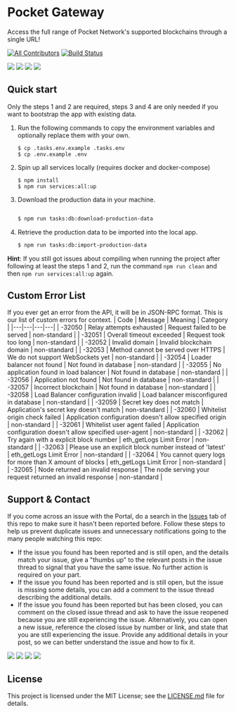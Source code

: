 # Pocket Gateway

Access the full range of Pocket Network's supported blockchains through a single URL!

[![All Contributors](https://img.shields.io/badge/all_contributors-5-orange.svg?style=flat-square)](#contributors) [![Build Status](https://img.shields.io/github/workflow/status/pokt-foundation/portal-api/Production%20Deployment%20us-west-2?style=flat-square)](https://github.com/pokt-foundation/portal-api/actions)

<!-- markdownlint-disable -->
<div>
    <a href="https://opensource.org/licenses/MIT"><img src="https://img.shields.io/badge/License-MIT-blue.svg"/></a>
    <a href="https://github.com/pokt-foundation/portal-api/pulse"><img src="https://img.shields.io/github/last-commit/pokt-foundation/portal-api"/></a>
    <a href="https://github.com/pokt-foundation/portal-api/pulls"><img src="https://img.shields.io/github/issues-pr/pokt-foundation/portal-api.svg"/></a>
    <a href="https://github.com/pokt-foundation/portal-api/issues"><img src="https://img.shields.io/github/issues-closed/pokt-foundation/portal-api.svg"/></a>
</div>
<!-- markdownlint-restore -->

## Quick start

Only the steps 1 and 2 are required, steps 3 and 4 are only needed if you want to bootstrap the app with existing data.

<!-- markdownlint-disable -->

1. Run the following commands to copy the environment variables and optionally replace them with your own.

   ```
   $ cp .tasks.env.example .tasks.env
   $ cp .env.example .env
   ```

2. Spin up all services locally (requires docker and docker-compose)

   ```
   $ npm install
   $ npm run services:all:up
   ```

3. Download the production data in your machine.

   ```bash

   $ npm run tasks:db:download-production-data
   ```

4. Retrieve the production data to be imported into the local app.
   ```bash
   $ npm run tasks:db:import-production-data
   ```

<!-- markdownlint-restore -->

**Hint**: If you still got issues about compiling when running the project after following at least the steps 1 and 2, run the command `npm run clean` and then `npm run services:all:up` again.

## Custom Error List

If you ever get an error from the API, it will be in JSON-RPC format. This is our list of custom errors for context.
| Code | Message | Meaning | Category |
|---|---|---|---|
| -32050 | Relay attempts exhausted | Request failed to be served | non-standard |
| -32051 | Overall timeout exceeded | Request took too long | non-standard |
| -32052 | Invalid domain | Invalid blockchain domain | non-standard |
| -32053 | Method cannot be served over HTTPS | We do not support WebSockets yet | non-standard |
| -32054 | Loader balancer not found | Not found in database | non-standard |
| -32055 | No application found in load balancer | Not found in database | non-standard |
| -32056 | Application not found | Not found in database | non-standard |
| -32057 | Incorrect blockchain | Not found in database | non-standard |
| -32058 | Load Balancer configuration invalid | Load balancer misconfigured in database | non-standard |
| -32059 | Secret key does not match | Application's secret key doesn't match | non-standard |
| -32060 | Whitelist origin check failed | Application configuration doesn't allow specified origin | non-standard |
| -32061 | Whitelist user agent failed | Application configuration doesn't allow specified user-agent | non-standard |
| -32062 | Try again with a explicit block number | eth_getLogs Limit Error | non-standard |
| -32063 | Please use an explicit block number instead of 'latest' | eth_getLogs Limit Error | non-standard |
| -32064 | You cannot query logs for more than X amount of blocks | eth_getLogs Limit Error | non-standard |
| -32065 | Node returned an invalid response | The node serving your request returned an invalid response | non-standard |

## Support & Contact

If you come across an issue with the Portal, do a search in the [Issues](https://github.com/pokt-foundation/portal/issues) tab of this repo to make sure it hasn't been reported before. Follow these steps to help us prevent duplicate issues and unnecessary notifications going to the many people watching this repo:

- If the issue you found has been reported and is still open, and the details match your issue, give a "thumbs up" to the relevant posts in the issue thread to signal that you have the same issue. No further action is required on your part.
- If the issue you found has been reported and is still open, but the issue is missing some details, you can add a comment to the issue thread describing the additional details.
- If the issue you found has been reported but has been closed, you can comment on the closed issue thread and ask to have the issue reopened because you are still experiencing the issue. Alternatively, you can open a new issue, reference the closed issue by number or link, and state that you are still experiencing the issue. Provide any additional details in your post, so we can better understand the issue and how to fix it.

<!-- markdownlint-disable -->
<div>
  <a  href="https://twitter.com/poktnetwork" ><img src="https://img.shields.io/twitter/url/http/shields.io.svg?style=social"></a>
  <a href="https://t.me/POKTnetwork"><img src="https://img.shields.io/badge/Telegram-blue.svg"></a>
  <a href="https://www.facebook.com/POKTnetwork" ><img src="https://img.shields.io/badge/Facebook-red.svg"></a>
  <a href="https://research.pokt.network"><img src="https://img.shields.io/discourse/https/research.pokt.network/posts.svg"></a>
</div>
<!-- markdownlint-restore -->

## License

This project is licensed under the MIT License; see the [LICENSE.md](LICENSE.md) file for details.

